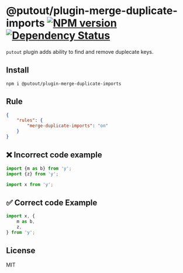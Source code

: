 # @putout/plugin-merge-duplicate-imports [![NPM version][NPMIMGURL]][NPMURL] [![Dependency Status][DependencyStatusIMGURL]][DependencyStatusURL]

[NPMIMGURL]: https://img.shields.io/npm/v/@putout/plugin-merge-duplicate-imports.svg?style=flat&longCache=true
[NPMURL]: https://npmjs.org/package/@putout/plugin-merge-duplicate-imports "npm"
[DependencyStatusURL]: https://david-dm.org/coderaiser/putout?path=packages/plugin-merge-duplicate-imports
[DependencyStatusIMGURL]: https://david-dm.org/coderaiser/putout.svg?path=packages/plugin-merge-duplicate-imports

`putout` plugin adds ability to find and remove duplecate keys.

## Install

```
npm i @putout/plugin-merge-duplicate-imports
```

## Rule

```json
{
    "rules": {
        "merge-duplicate-imports": "on"
    }
}
```

## ❌ Incorrect code example

```js
import {m as b} from 'y';
import {z} from 'y';

import x from 'y';
```

## ✅ Correct code Example

```js
import x, {
    m as b,
    z,
} from 'y';
```

## License

MIT
